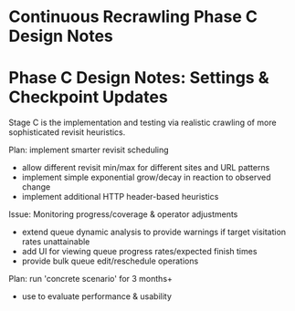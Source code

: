 # Continuous Recrawling Phase C Design Notes

# Phase C Design Notes: Settings & Checkpoint Updates

Stage C is the implementation and testing via realistic crawling of more
sophisticated revisit heuristics.

Plan: implement smarter revisit scheduling

-   allow different revisit min/max for different sites and URL patterns
-   implement simple exponential grow/decay in reaction to observed
    change
-   implement additional HTTP header-based heuristics

Issue: Monitoring progress/coverage & operator adjustments

-   extend queue dynamic analysis to provide warnings if target
    visitation rates unattainable
-   add UI for viewing queue progress rates/expected finish times
-   provide bulk queue edit/reschedule operations

Plan: run 'concrete scenario' for 3 months+

-   use to evaluate performance & usability
